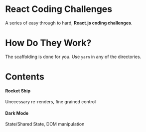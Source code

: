 # React Coding Challenges

A series of easy through to hard, **React.js coding challenges**.

# How Do They Work?
The scaffolding is done for you. Use `yarn` in any of the directories.

# Contents
#### Rocket Ship
Unecessary re-renders, fine grained control

#### Dark Mode
State/Shared State, DOM manipulation
